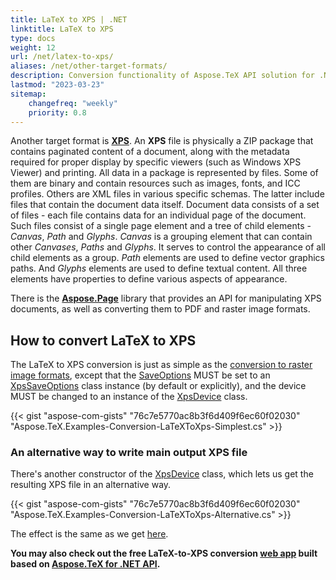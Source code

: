 ```yaml
---
title: LaTeX to XPS | .NET
linktitle: LaTeX to XPS
type: docs
weight: 12
url: /net/latex-to-xps/
aliases: /net/other-target-formats/
description: Conversion functionality of Aspose.TeX API solution for .NET lets convert LaTeX files to XPS format. Here are some code examples.
lastmod: "2023-03-23"
sitemap:
    changefreq: "weekly"
    priority: 0.8
---
```


Another target format is [**XPS**](https://en.wikipedia.org/wiki/Open_XML_Paper_Specification). An **XPS** file is physically a ZIP package that contains paginated content of a document, along with the metadata required for proper display by specific viewers (such as Windows XPS Viewer) and printing. All data in a package is represented by files. Some of them are binary and contain resources such as images, fonts, and ICC profiles. Others are XML files in various specific schemas. The latter include files that contain the document data itself. Document data consists of a set of files - each file contains data for an individual page of the document. Such files consist of a single page element and a tree of child elements - *Canvas*, *Path* and *Glyphs*. *Canvas* is a grouping element that can contain other *Canvases*, *Paths* and *Glyphs*. It serves to control the appearance of all child elements as a group. *Path* elements are used to define vector graphics paths. And *Glyphs* elements are used to define textual content. All three elements have properties to define various aspects of appearance.

There is the [**Aspose.Page**](https://products.aspose.com/page/) library that provides an API for manipulating XPS documents, as well as converting them to PDF and raster image formats.

## **How to convert LaTeX to XPS**

The LaTeX to XPS conversion is just as simple as the [conversion to raster image formats](/tex/net/latex-to-image/), except that the [SaveOptions](https://reference.aspose.com/tex/net/aspose.tex/texoptions/saveoptions/) MUST be set to an [XpsSaveOptions](https://reference.aspose.com/tex/net/aspose.tex.presentation.xps/xpssaveoptions/) class instance (by default or explicitly), and the device MUST be changed to an instance of the [XpsDevice](https://reference.aspose.com/tex/net/aspose.tex.presentation.xps/xpsdevice/) class.

{{< gist "aspose-com-gists" "76c7e5770ac8b3f6d409f6ec60f02030" "Aspose.TeX.Examples-Conversion-LaTeXToXps-Simplest.cs" >}}

### **An alternative way to write main output XPS file**

There's another constructor of the [XpsDevice](https://reference.aspose.com/tex/net/aspose.tex.presentation.xps/xpsdevice/xpsdevice/) class, which lets us get the resulting XPS file in an alternative way.

{{< gist "aspose-com-gists" "76c7e5770ac8b3f6d409f6ec60f02030" "Aspose.TeX.Examples-Conversion-LaTeXToXps-Alternative.cs" >}}

The effect is the same as we get [here](/tex/net/latex-to-pdf/#an-alternative-way-to-write-main-output-pdf-file).

**You may also check out the free LaTeX-to-XPS conversion [web app](https://products.aspose.app/tex/conversion/latex-to-xps) built based on [Aspose.TeX for .NET API](https://products.aspose.com/tex/net/).**
